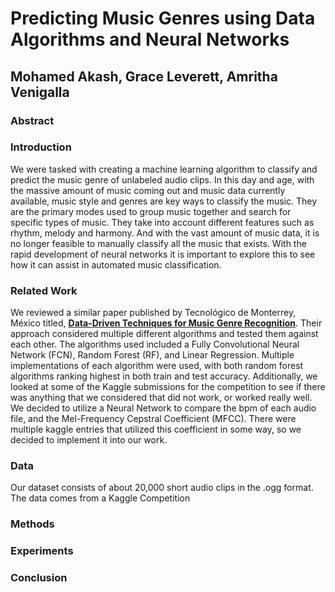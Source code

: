# Predicting Music Genres using Data Algorithms and Neural Networks
## Mohamed Akash, Grace Leverett, Amritha Venigalla

### Abstract
### Introduction
We were tasked with creating a machine learning algorithm to classify and predict the music genre of unlabeled audio clips. In this day and age, with the massive amount of music coming out and music data currently available, music style and genres are key ways to classify the music. They are the primary modes used to group music together and search for specific types of music. They take into account different features such as rhythm, melody and harmony. And with the vast amount of music data, it is no longer feasible to manually classify all the music that exists. With the rapid development of neural networks it is important to explore this to see how it can assist in automated music classification. 

  

### Related Work
  We reviewed a similar paper published by Tecnológico de Monterrey, México titled, [__Data-Driven Techniques for Music Genre Recognition__](https://csitcp.com/paper/10/109csit05.pdf). Their approach considered multiple different algorithms and tested them against each other. The algorithms used included a Fully Convolutional Neural Network (FCN), Random Forest (RF), and Linear Regression. Multiple implementations of each algorithm were used, with  both random forest algorithms ranking highest in both train and test accuracy. Additionally, we looked at some of the Kaggle submissions for the competition to see if there was anything that we considered that did not work, or worked really well. We decided to utilize a Neural Network to compare the bpm of each audio file, and the Mel-Frequency Cepstral Coefficient (MFCC). There were multiple kaggle entries that utilized this coefficient in some way, so we decided to implement it into our work.
  
  ### Data
  Our dataset consists of about 20,000 short audio clips in the .ogg format. The data comes from a Kaggle Competition
  
  ### Methods
  
  ### Experiments
  
  ### Conclusion
